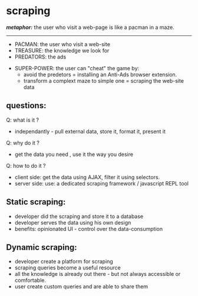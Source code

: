 scraping
====

***metaphor:*** the user who visit a web-page is like a pacman in a maze.

-----
- PACMAN: the user who visit a web-site
- TREASURE: the knowledge we look for
- PREDATORS: the ads
* SUPER-POWER: the user can "cheat" the game by:
  * avoid the predetors = installing an Anti-Ads browser extension.
  * transform a complext maze to simple one = scraping the web-site data
   
questions:
---
Q: what is it ?
- independantly - pull external data, store it, format it, present it

Q: why do it ?
- get the data you need , use it the way you desire

Q: how to do it ?
- client side: get the data using AJAX, filter it using selectors.
- server side: use:  a dedicated scraping framework /  javascript REPL tool

**Static scraping:**
-----
- developer did the scraping and store it to a database
- developer serves the data using his own design
- benefits: opinionated UI - control over the data-consumption

**Dynamic scraping:**
-----
- developer create a platform for scraping
- scraping queries become a useful resource 
- all the knowledge is already out there - but not always accessible or comfortable.
- user create custom queries and are able to share them
